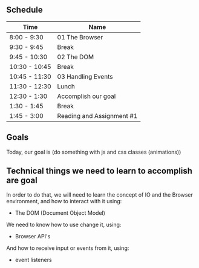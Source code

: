 ## Schedule

| Time          | Name                      |
| ------------- | ------------------------- |
| 8:00 - 9:30   | 01 The Browser            |
| 9:30 - 9:45   | Break                     |
| 9:45 - 10:30  | 02 The DOM                |
| 10:30 - 10:45 | Break                     |
| 10:45 - 11:30 | 03 Handling Events        |
| 11:30 - 12:30 | Lunch                     |
| 12:30 - 1:30  | Accomplish our goal       |
| 1:30 - 1:45   | Break                     |
| 1:45 - 3:00   | Reading and Assignment #1 |

## Goals

Today, our goal is (do something with js and css classes (animations))

## Technical things we need to learn to accomplish are goal

In order to do that, we will need to learn the concept of IO and the Browser environment, and how to interact with it using:

-   The DOM (Document Object Model)

We need to know how to use change it, using:

-   Browser API's

And how to receive input or events from it, using:

-   event listeners
